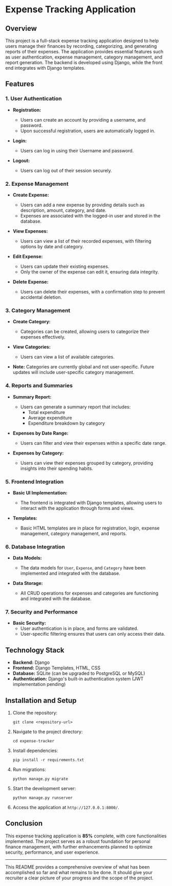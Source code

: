 
# **Expense Tracking Application**

## **Overview**

This project is a full-stack expense tracking application designed to help users manage their finances by recording, categorizing, and generating reports of their expenses. The application provides essential features such as user authentication, expense management, category management, and report generation. The backend is developed using Django, while the front end integrates with Django templates.

## **Features**

### **1. User Authentication**

- **Registration:**
  - Users can create an account by providing a username, and password.
  - Upon successful registration, users are automatically logged in.
  
- **Login:**
  - Users can log in using their Username and password.
  
- **Logout:**
  - Users can log out of their session securely.

### **2. Expense Management**

- **Create Expense:**
  - Users can add a new expense by providing details such as description, amount, category, and date.
  - Expenses are associated with the logged-in user and stored in the database.
  
- **View Expenses:**
  - Users can view a list of their recorded expenses, with filtering options by date and category.
  
- **Edit Expense:**
  - Users can update their existing expenses.
  - Only the owner of the expense can edit it, ensuring data integrity.
  
- **Delete Expense:**
  - Users can delete their expenses, with a confirmation step to prevent accidental deletion.

### **3. Category Management**

- **Create Category:**
  - Categories can be created, allowing users to categorize their expenses effectively.
  
- **View Categories:**
  - Users can view a list of available categories.

- **Note:** Categories are currently global and not user-specific. Future updates will include user-specific category management.

### **4. Reports and Summaries**

- **Summary Report:**
  - Users can generate a summary report that includes:
    - Total expenditure
    - Average expenditure
    - Expenditure breakdown by category

- **Expenses by Date Range:**
  - Users can filter and view their expenses within a specific date range.

- **Expenses by Category:**
  - Users can view their expenses grouped by category, providing insights into their spending habits.

### **5. Frontend Integration**

- **Basic UI Implementation:**
  - The frontend is integrated with Django templates, allowing users to interact with the application through forms and views.

- **Templates:**
  - Basic HTML templates are in place for registration, login, expense management, category management, and reports.

### **6. Database Integration**

- **Data Models:**
  - The data models for `User`, `Expense`, and `Category` have been implemented and integrated with the database.

- **Data Storage:**
  - All CRUD operations for expenses and categories are functioning and integrated with the database.

### **7. Security and Performance**

- **Basic Security:**
  - User authentication is in place, and forms are validated.
  - User-specific filtering ensures that users can only access their data.

## **Technology Stack**

- **Backend:** Django
- **Frontend:** Django Templates, HTML, CSS
- **Database:** SQLite (can be upgraded to PostgreSQL or MySQL)
- **Authentication:** Django's built-in authentication system (JWT implementation pending)

## **Installation and Setup**

1. Clone the repository:
   ```
   git clone <repository-url>
   ```
2. Navigate to the project directory:
   ```
   cd expense-tracker
   ```
3. Install dependencies:
   ```
   pip install -r requirements.txt
   ```
4. Run migrations:
   ```
   python manage.py migrate
   ```
5. Start the development server:
   ```
   python manage.py runserver
   ```
6. Access the application at `http://127.0.0.1:8000/`.

## **Conclusion**

This expense tracking application is **85%** complete, with core functionalities implemented. The project serves as a robust foundation for personal finance management, with further enhancements planned to optimize security, performance, and user experience.

---

This README provides a comprehensive overview of what has been accomplished so far and what remains to be done. It should give your recruiter a clear picture of your progress and the scope of the project.

